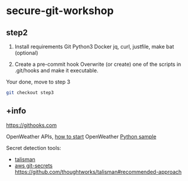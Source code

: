 # secure-git-workshop

## step2

1. Install requirements
Git
Python3
Docker
jq, curl, justfile, make
bat (optional)

0. Create a pre-commit hook
Overwrite (or create) one of the scripts in .git/hooks and make it executable.


Your done, move to step 3
```bash
git checkout step3
```

## +info
https://githooks.com

OpenWeather APIs, [how to start](https://openweathermap.org/appid)
OpenWeather [Python sample](https://code-maven.com/openweathermap-api-using-python)

Secret detection tools:
- [talisman](https://github.com/thoughtworks/talisman#recommended-approach)
- [aws git-secrets](https://github.com/awslabs/git-secrets#examples)
https://github.com/thoughtworks/talisman#recommended-approach

